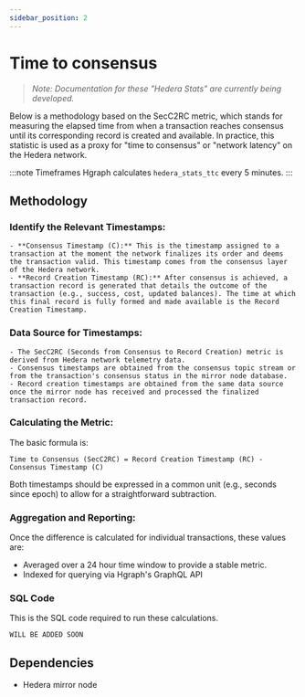 ```yaml
---
sidebar_position: 2
---
```


# Time to consensus

> *Note: Documentation for these "Hedera Stats" are currently being developed.*

Below is a methodology based on the SecC2RC metric, which stands for measuring the elapsed time from when a transaction reaches consensus until its corresponding record is created and available. In practice, this statistic is used as a proxy for "time to consensus" or "network latency" on the Hedera network.

:::note Timeframes
Hgraph calculates `hedera_stats_ttc` every 5 minutes.
:::

## Methodology

### Identify the Relevant Timestamps:

    - **Consensus Timestamp (C):** This is the timestamp assigned to a transaction at the moment the network finalizes its order and deems the transaction valid. This timestamp comes from the consensus layer of the Hedera network.
    - **Record Creation Timestamp (RC):** After consensus is achieved, a transaction record is generated that details the outcome of the transaction (e.g., success, cost, updated balances). The time at which this final record is fully formed and made available is the Record Creation Timestamp.

### Data Source for Timestamps:

    - The SecC2RC (Seconds from Consensus to Record Creation) metric is derived from Hedera network telemetry data.
    - Consensus timestamps are obtained from the consensus topic stream or from the transaction's consensus status in the mirror node database.
    - Record creation timestamps are obtained from the same data source once the mirror node has received and processed the finalized transaction record.

### Calculating the Metric:

The basic formula is:

```
Time to Consensus (SecC2RC) = Record Creation Timestamp (RC) - Consensus Timestamp (C)
```

Both timestamps should be expressed in a common unit (e.g., seconds since epoch) to allow for a straightforward subtraction.

### Aggregation and Reporting:

Once the difference is calculated for individual transactions, these values are:

- Averaged over a 24 hour time window to provide a stable metric.
- Indexed for querying via Hgraph's GraphQL API

### SQL Code

This is the SQL code required to run these calculations.

```
WILL BE ADDED SOON
```

## Dependencies
* Hedera mirror node